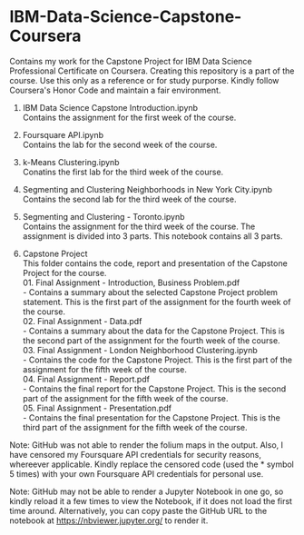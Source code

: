 # IBM-Data-Science-Capstone-Coursera
Contains my work for the Capstone Project for IBM Data Science Professional Certificate on Coursera. Creating this repository is a part of the course. Use this only as a reference or for study purporse. Kindly follow Coursera's Honor Code and maintain a fair environment. 

1. IBM Data Science Capstone Introduction.ipynb 
<br>Contains the assignment for the first week of the course.

2. Foursquare API.ipynb
<br>Contains the lab for the second week of the course. 

3. k-Means Clustering.ipynb
<br>Conatins the first lab for the third week of the course.

4. Segmenting and Clustering Neighborhoods in New York City.ipynb
<br>Contains the second lab for the third week of the course.    

5. Segmenting and Clustering - Toronto.ipynb
<br>Contains the assignment for the third week of the course. The assignment is divided into 3 parts. This notebook contains all 3 parts.

6. Capstone Project
<br>This folder contains the code, report and presentation of the Capstone Project for the course.
<br>01. Final Assignment - Introduction, Business Problem.pdf
<br> - Contains a summary about the selected Capstone Project problem statement. This is the first part of the assignment for the fourth week of the course.
<br>02. Final Assignment - Data.pdf
<br> - Contains a summary about the data for the Capstone Project. This is the second part of the assignment for the fourth week of the course.
<br>03. Final Assignment - London Neighborhood Clustering.ipynb
<br> - Contains the code for the Capstone Project. This is the first part of the assignment for the fifth week of the course.
<br>04. Final Assignment - Report.pdf
<br> - Contains the final report for the Capstone Project. This is the second part of the assignment for the fifth week of the course.
<br>05. Final Assignment - Presentation.pdf
<br> - Contains the final presentation for the Capstone Project. This is the third part of the assignment for the fifth week of the course.

Note: GitHub was not able to render the folium maps in the output. Also, I have censored my Foursquare API credentials for security reasons, whereever applicable. Kindly replace the censored code (used the * symbol 5 times) with your own Foursquare API credentials for personal use.

Note: GitHub may not be able to render a Jupyter Notebook in one go, so kindly reload it a few times to view the Notebook, if it does not load the first time around. Alternatively, you can copy paste the GitHub URL to the notebook at https://nbviewer.jupyter.org/ to render it.
